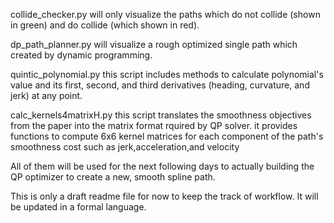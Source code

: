 
collide_checker.py will only visualize the paths which do not collide (shown in green) and do collide (which shown in red).

dp_path_planner.py will visualize a rough optimized single path which created by dynamic programming.

quintic_polynomial.py this script includes methods to calculate polynomial's value and its first, second, and third derivatives (heading, curvature, and jerk) at any point.

calc_kernels4matrixH.py this script translates the smoothness objectives from the paper into the matrix format rquired by QP solver. it provides functions to compute 6x6 kernel matrices for each component of the path's smoothness cost such as jerk,acceleration,and velocity

All of them will be used for the next following days to actually building the QP optimizer to create a new, smooth spline path.


This is only a draft readme file for now to keep the track of workflow. It will be updated in a formal language.

